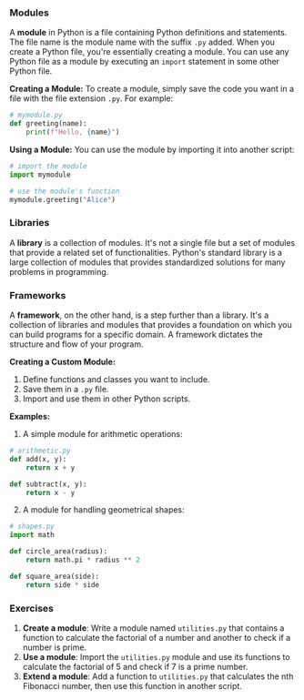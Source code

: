 ### Modules
A **module** in Python is a file containing Python definitions and statements. The file name is the module name with the suffix `.py` added. When you create a Python file, you're essentially creating a module. You can use any Python file as a module by executing an `import` statement in some other Python file.

**Creating a Module:**
To create a module, simply save the code you want in a file with the file extension `.py`. For example:

```python
# mymodule.py
def greeting(name):
    print(f"Hello, {name}")
```

**Using a Module:**
You can use the module by importing it into another script:

```python
# import the module
import mymodule

# use the module's function
mymodule.greeting("Alice")
```

### Libraries
A **library** is a collection of modules. It's not a single file but a set of modules that provide a related set of functionalities. Python's standard library is a large collection of modules that provides standardized solutions for many problems in programming.

### Frameworks
A **framework**, on the other hand, is a step further than a library. It's a collection of libraries and modules that provides a foundation on which you can build programs for a specific domain. A framework dictates the structure and flow of your program.

**Creating a Custom Module:**
1. Define functions and classes you want to include.
2. Save them in a `.py` file.
3. Import and use them in other Python scripts.

**Examples:**
1. A simple module for arithmetic operations:
```python
# arithmetic.py
def add(x, y):
    return x + y

def subtract(x, y):
    return x - y
```

2. A module for handling geometrical shapes:
```python
# shapes.py
import math

def circle_area(radius):
    return math.pi * radius ** 2

def square_area(side):
    return side * side
```

### Exercises
1. **Create a module**: Write a module named `utilities.py` that contains a function to calculate the factorial of a number and another to check if a number is prime.
2. **Use a module**: Import the `utilities.py` module and use its functions to calculate the factorial of 5 and check if 7 is a prime number.
3. **Extend a module**: Add a function to `utilities.py` that calculates the nth Fibonacci number, then use this function in another script.
